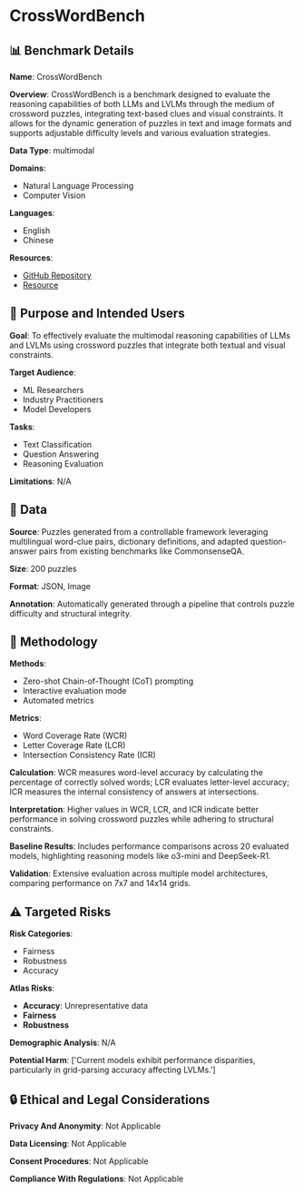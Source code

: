 # CrossWordBench

## 📊 Benchmark Details

**Name**: CrossWordBench

**Overview**: CrossWordBench is a benchmark designed to evaluate the reasoning capabilities of both LLMs and LVLMs through the medium of crossword puzzles, integrating text-based clues and visual constraints. It allows for the dynamic generation of puzzles in text and image formats and supports adjustable difficulty levels and various evaluation strategies.

**Data Type**: multimodal

**Domains**:
- Natural Language Processing
- Computer Vision

**Languages**:
- English
- Chinese

**Resources**:
- [GitHub Repository](https://github.com/SeanLeng1/CrossWordBench)
- [Resource](https://huggingface.co/datasets/HINT-lab/CrossWordBench)

## 🎯 Purpose and Intended Users

**Goal**: To effectively evaluate the multimodal reasoning capabilities of LLMs and LVLMs using crossword puzzles that integrate both textual and visual constraints.

**Target Audience**:
- ML Researchers
- Industry Practitioners
- Model Developers

**Tasks**:
- Text Classification
- Question Answering
- Reasoning Evaluation

**Limitations**: N/A

## 💾 Data

**Source**: Puzzles generated from a controllable framework leveraging multilingual word-clue pairs, dictionary definitions, and adapted question-answer pairs from existing benchmarks like CommonsenseQA.

**Size**: 200 puzzles

**Format**: JSON, Image

**Annotation**: Automatically generated through a pipeline that controls puzzle difficulty and structural integrity.

## 🔬 Methodology

**Methods**:
- Zero-shot Chain-of-Thought (CoT) prompting
- Interactive evaluation mode
- Automated metrics

**Metrics**:
- Word Coverage Rate (WCR)
- Letter Coverage Rate (LCR)
- Intersection Consistency Rate (ICR)

**Calculation**: WCR measures word-level accuracy by calculating the percentage of correctly solved words; LCR evaluates letter-level accuracy; ICR measures the internal consistency of answers at intersections.

**Interpretation**: Higher values in WCR, LCR, and ICR indicate better performance in solving crossword puzzles while adhering to structural constraints.

**Baseline Results**: Includes performance comparisons across 20 evaluated models, highlighting reasoning models like o3-mini and DeepSeek-R1.

**Validation**: Extensive evaluation across multiple model architectures, comparing performance on 7x7 and 14x14 grids.

## ⚠️ Targeted Risks

**Risk Categories**:
- Fairness
- Robustness
- Accuracy

**Atlas Risks**:
- **Accuracy**: Unrepresentative data
- **Fairness**
- **Robustness**

**Demographic Analysis**: N/A

**Potential Harm**: ['Current models exhibit performance disparities, particularly in grid-parsing accuracy affecting LVLMs.']

## 🔒 Ethical and Legal Considerations

**Privacy And Anonymity**: Not Applicable

**Data Licensing**: Not Applicable

**Consent Procedures**: Not Applicable

**Compliance With Regulations**: Not Applicable
